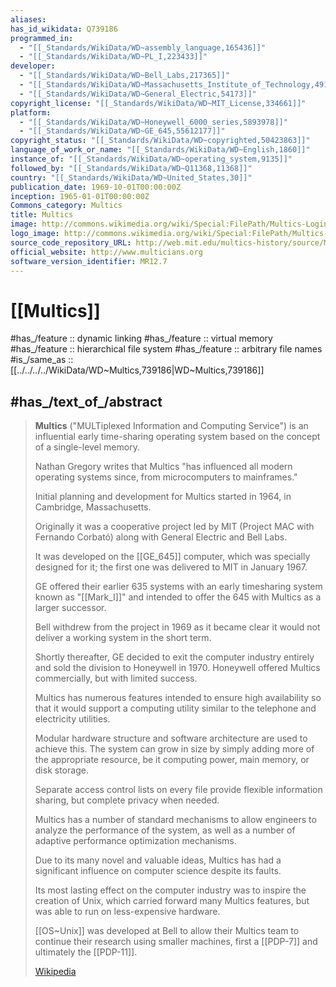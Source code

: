 ```yaml
---
aliases:
has_id_wikidata: Q739186
programmed_in:
  - "[[_Standards/WikiData/WD~assembly_language,165436]]"
  - "[[_Standards/WikiData/WD~PL_I,223433]]"
developer:
  - "[[_Standards/WikiData/WD~Bell_Labs,217365]]"
  - "[[_Standards/WikiData/WD~Massachusetts_Institute_of_Technology,49108]]"
  - "[[_Standards/WikiData/WD~General_Electric,54173]]"
copyright_license: "[[_Standards/WikiData/WD~MIT_License,334661]]"
platform:
  - "[[_Standards/WikiData/WD~Honeywell_6000_series,5893978]]"
  - "[[_Standards/WikiData/WD~GE_645,55612177]]"
copyright_status: "[[_Standards/WikiData/WD~copyrighted,50423863]]"
language_of_work_or_name: "[[_Standards/WikiData/WD~English,1860]]"
instance_of: "[[_Standards/WikiData/WD~operating_system,9135]]"
followed_by: "[[_Standards/WikiData/WD~Q11368,11368]]"
country: "[[_Standards/WikiData/WD~United_States,30]]"
publication_date: 1969-10-01T00:00:00Z
inception: 1965-01-01T00:00:00Z
Commons_category: Multics
title: Multics
image: http://commons.wikimedia.org/wiki/Special:FilePath/Multics-Login.png
logo_image: http://commons.wikimedia.org/wiki/Special:FilePath/Multics-logo.svg
source_code_repository_URL: http://web.mit.edu/multics-history/source/Multics_Internet_Server/Multics_sources.html
official_website: http://www.multicians.org
software_version_identifier: MR12.7
---
```


# [[Multics]] 

#has_/feature :: dynamic linking
 #has_/feature :: virtual memory
 #has_/feature :: hierarchical file system 
#has_/feature :: arbitrary file names 
#is_/same_as :: [[../../../../WikiData/WD~Multics,739186|WD~Multics,739186]] 

## #has_/text_of_/abstract  

> **Multics** ("MULTiplexed Information and Computing Service") 
> is an influential early time-sharing operating system 
> based on the concept of a single-level memory. 
> 
> Nathan Gregory writes that 
> Multics "has influenced all modern operating systems since, 
> from microcomputers to mainframes."
>
> Initial planning and development for Multics started in 1964, 
> in Cambridge, Massachusetts. 
> 
> Originally it was a cooperative project led by MIT (Project MAC with Fernando Corbató) along with General Electric and Bell Labs. 
> 
> It was developed on the [[GE_645]] computer, which was specially designed for it; 
> the first one was delivered to MIT in January 1967. 
> 
> GE offered their earlier 635 systems with an early timesharing system 
> known as "[[Mark_I]]" and intended to offer the 645 with Multics as a larger successor. 
> 
> Bell withdrew from the project in 1969 
> as it became clear it would not deliver a working system in the short term. 
> 
> Shortly thereafter, GE decided to exit the computer industry entirely 
> and sold the division to Honeywell in 1970. 
> Honeywell offered Multics commercially, but with limited success.
>
> Multics has numerous features intended to ensure high availability 
> so that it would support a computing utility 
> similar to the telephone and electricity utilities. 
> 
> Modular hardware structure and software architecture are used to achieve this. 
> The system can grow in size by simply adding more of the appropriate resource, 
> be it computing power, main memory, or disk storage. 
> 
> Separate access control lists on every file provide flexible information sharing, 
> but complete privacy when needed. 
> 
> Multics has a number of standard mechanisms 
> to allow engineers to analyze the performance of the system, 
> as well as a number of adaptive performance optimization mechanisms.
>
> Due to its many novel and valuable ideas, 
> Multics has had a significant influence on computer science despite its faults. 
> 
> Its most lasting effect on the computer industry was to  inspire the creation of Unix, 
> which carried forward many Multics features, 
> but was able to run on less-expensive hardware. 
> 
> [[OS~Unix]] was developed at Bell to allow their Multics team to continue their research 
> using smaller machines, first a [[PDP-7]] and ultimately the [[PDP-11]].
>
> [Wikipedia](https://en.wikipedia.org/wiki/Multics)


